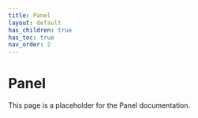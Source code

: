 ```yaml
---
title: Panel
layout: default
has_children: true
has_toc: true
nav_order: 2
---
```


# Panel

This page is a placeholder for the Panel documentation.
